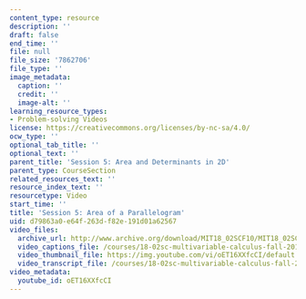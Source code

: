 ```yaml
---
content_type: resource
description: ''
draft: false
end_time: ''
file: null
file_size: '7862706'
file_type: ''
image_metadata:
  caption: ''
  credit: ''
  image-alt: ''
learning_resource_types:
- Problem-solving Videos
license: https://creativecommons.org/licenses/by-nc-sa/4.0/
ocw_type: ''
optional_tab_title: ''
optional_text: ''
parent_title: 'Session 5: Area and Determinants in 2D'
parent_type: CourseSection
related_resources_text: ''
resource_index_text: ''
resourcetype: Video
start_time: ''
title: 'Session 5: Area of a Parallelogram'
uid: d79863a0-e64f-263d-f82e-191d01a62567
video_files:
  archive_url: http://www.archive.org/download/MIT18_02SCF10/MIT18_02SCF10Rec_04_300k.mp4
  video_captions_file: /courses/18-02sc-multivariable-calculus-fall-2010/52004e0578cd5def9a5789c2b2f17a20_oET16XXfcCI.vtt
  video_thumbnail_file: https://img.youtube.com/vi/oET16XXfcCI/default.jpg
  video_transcript_file: /courses/18-02sc-multivariable-calculus-fall-2010/9a8136fba4b590833da294e1c4895167_oET16XXfcCI.pdf
video_metadata:
  youtube_id: oET16XXfcCI
---
```

